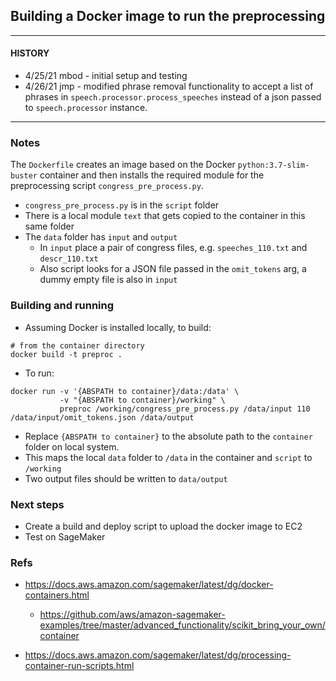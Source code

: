 ## Building a Docker image to run the preprocessing

-----

#### HISTORY

* 4/25/21 mbod - initial setup and testing
* 4/26/21 jmp - modified phrase removal functionality to accept a list of phrases in `speech.processor.process_speeches` instead of a json passed to `speech.processor` instance.
----

### Notes

The `Dockerfile` creates an image based on the Docker `python:3.7-slim-buster` container and then installs the required module for the
preprocessing script `congress_pre_process.py`.

* `congress_pre_process.py` is in the `script` folder
* There is a local module `text` that gets copied to the container in this same folder
* The `data` folder has `input` and `output`
	* In `input` place a pair of congress files, e.g. `speeches_110.txt` and `descr_110.txt`
	* Also script looks for a JSON file passed in the `omit_tokens` arg, a dummy empty file is also in `input`

### Building and running

* Assuming Docker is installed locally, to build:
```
# from the container directory
docker build -t preproc .
```

* To run:
```
docker run -v '{ABSPATH to container}/data:/data' \
           -v "{ABSPATH to container}/working" \
           preproc /working/congress_pre_process.py /data/input 110 /data/input/omit_tokens.json /data/output
```

* Replace `{ABSPATH to container}` to the absolute path to the `container` folder on local system.
* This maps the local `data` folder to `/data` in the container and `script` to `/working`
* Two output files should be written to `data/output`


### Next steps

* Create a build and deploy script to upload the docker image to EC2
* Test on SageMaker

### Refs

* https://docs.aws.amazon.com/sagemaker/latest/dg/docker-containers.html
	* https://github.com/aws/amazon-sagemaker-examples/tree/master/advanced_functionality/scikit_bring_your_own/container

* https://docs.aws.amazon.com/sagemaker/latest/dg/processing-container-run-scripts.html
